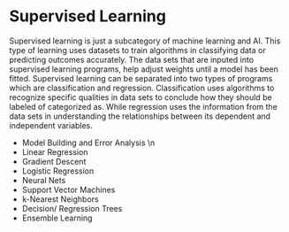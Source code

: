 # Supervised Learning

Supervised learning is just a subcategory of machine learning and AI. This type of learning uses datasets to train algorithms in classifying data or predicting outcomes accurately. The data sets that are inputed into supervised learning programs, help adjust weights until a model has been fitted. Supervised learning can be separated into two types of programs which are classification and regression. Classification uses algorithms to recognize specific qualities in data sets to conclude how they should be labeled of categorized as. While regression uses the information from the data sets in understanding the relationships between its dependent and independent variables.

- Model Building and Error Analysis \n
- Linear Regression
- Gradient Descent
- Logistic Regression
- Neural Nets
- Support Vector Machines
- k-Nearest Neighbors
- Decision/ Regression Trees
- Ensemble Learning